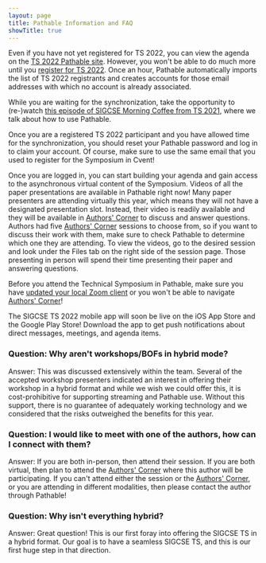 ```yaml
---
layout: page
title: Pathable Information and FAQ
showTitle: true
---
```


Even if you have not yet registered for TS 2022, you can view the agenda on the [TS 2022 Pathable site](http://pathable.us2.sigcse2022.org). However, you won't be able to do much more until you [register for TS 2022](/participants#registration). Once an hour, Pathable automatically imports the list of TS 2022 registrants and creates accounts for those email addresses with which no account is already associated.

While you are waiting for the synchronization, take the opportunity to (re-)watch [this episode of SIGCSE Morning Coffee from TS 2021](https://www.youtube.com/watch?v=l0cDLoE3dpU), where we talk about how to use Pathable.

Once you are a registered TS 2022 participant and you have allowed time for the synchronization, you should reset your Pathable password and log in to claim your account. Of course, make sure to use the same email that you used to register for the Symposium in Cvent!

Once you are logged in, you can start building your agenda and gain access to the asynchronous virtual content of the Symposium. Videos of all the paper presentations are available in Pathable right now! Many paper presenters are attending virtually this year, which means they will not have a designated presentation slot. Instead, their video is readily available and they will be available in [Authors' Corner](/participants/virtual-program-experience#authors-corner) to discuss and answer questions. Authors had five [Authors' Corner](/participants/virtual-program-experience#authors-corner) sessions to choose from, so  if you want to discuss their work with them, make sure to check Pathable to determine which one they are attending. To view the videos, go to the desired session and look under the Files tab on the right side of the session page. Those presenting in person will spend their time presenting their paper and answering questions.

Before you attend the Technical Symposium in Pathable, make sure you have [updated your local Zoom client](https://support.zoom.us/hc/en-us/articles/201362233-Upgrade-update-to-the-latest-version) or you won't be able to navigate [Authors' Corner](/participants/virtual-program-experience#authors-corner)!

The SIGCSE TS 2022 mobile app will soon be live on the iOS App Store and the Google Play Store!  Download the app to get push notifications about direct messages, meetings, and agenda items.

### Question: Why aren't workshops/BOFs in hybrid mode?

Answer:  This was discussed extensively within the team. Several of the accepted workshop presenters indicated an interest in offering their workshop in a hybrid format and while we wish we could offer this, it is cost-prohibitive for supporting streaming and Pathable use. Without this support, there is no guarantee of adequately working technology and we considered that the risks outweighed the benefits for this year.  

### Question: I would like to meet with one of the authors, how can I connect with them?

Answer:  If you are both in-person, then attend their session.  If you are both virtual, then plan to attend the [Authors' Corner](/participants/virtual-program-experience#authors-corner) where this author will be participating.  If you can't attend either the session or the [Authors' Corner](/participants/virtual-program-experience#authors-corner), or you are attending in different modalities, then please contact the author through Pathable!

### Question: Why isn't everything hybrid?

Answer: Great question! This is our first foray into offering the SIGCSE TS in a hybrid format.  Our goal is to have a seamless SIGCSE TS, and this is our first huge step in that direction.  
